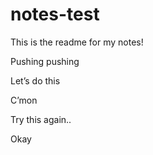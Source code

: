 # notes-test

This is the readme for my notes!

Pushing pushing

Let’s do this


C’mon




Try this again..




Okay